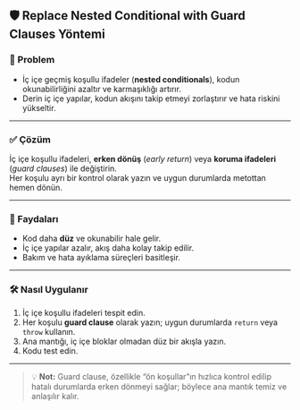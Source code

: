 ## 🛡️ Replace Nested Conditional with Guard Clauses Yöntemi

### 🐞 Problem
- İç içe geçmiş koşullu ifadeler (**nested conditionals**), kodun okunabilirliğini azaltır ve karmaşıklığı artırır.
- Derin iç içe yapılar, kodun akışını takip etmeyi zorlaştırır ve hata riskini yükseltir.

---

### ✅ Çözüm
İç içe koşullu ifadeleri, **erken dönüş** (*early return*) veya **koruma ifadeleri** (*guard clauses*) ile değiştirin.  
Her koşulu ayrı bir kontrol olarak yazın ve uygun durumlarda metottan hemen dönün.

---

### 🌱 Faydaları
- Kod daha **düz** ve okunabilir hale gelir.
- İç içe yapılar azalır, akış daha kolay takip edilir.
- Bakım ve hata ayıklama süreçleri basitleşir.

---

### 🛠️ Nasıl Uygulanır
1. İç içe koşullu ifadeleri tespit edin.
2. Her koşulu **guard clause** olarak yazın; uygun durumlarda `return` veya `throw` kullanın.
3. Ana mantığı, iç içe bloklar olmadan düz bir akışla yazın.
4. Kodu test edin.

---

> 💡 **Not:** Guard clause, özellikle “ön koşullar”ın hızlıca kontrol edilip hatalı durumlarda erken dönmeyi sağlar; böylece ana mantık temiz ve anlaşılır kalır.
